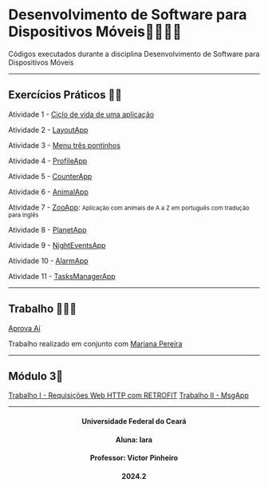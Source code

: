# Desenvolvimento de Software para Dispositivos Móveis📱👩🏻‍💻
Códigos executados durante a disciplina Desenvolvimento de Software para Dispositivos Móveis

***

## Exercícios Práticos 📝📱

Atividade 1 - [Ciclo de vida de uma aplicação](https://github.com/iaraslima/DevelopmentMobile/tree/master/LifecycleDemo)

Atividade 2 - [LayoutApp](https://github.com/iaraslima/DevelopmentMobile/tree/master/LayoutApp)

Atividade 3 - [Menu três pontinhos](https://github.com/iaraslima/DevelopmentMobile/tree/master/Menu)

Atividade 4 - [ProfileApp](https://github.com/iaraslima/DevelopmentMobile/tree/master/ProfileApp)

Atividade 5 - [CounterApp](https://github.com/iaraslima/DevelopmentMobile/tree/master/CounterApp)

Atividade 6 - [AnimalApp](https://github.com/iaraslima/DevelopmentMobile/tree/master/AnimalApp)

Atividade 7 - [ZooApp](https://github.com/iaraslima/DevelopmentMobile/tree/master/ZooApp): <small>Aplicação com animais de A a Z em português com tradução para inglês</small>

Atividade 8 - [PlanetApp](https://github.com/iaraslima/DevelopmentMobile/tree/master/PlanetApp)

Atividade 9 - [NightEventsApp](https://github.com/iaraslima/DevelopmentMobile/tree/master/NightEventsApp)

Atividade 10 - [AlarmApp](https://github.com/iaraslima/DevelopmentMobile/tree/master/AlarmApp)

Atividade 11 - [TasksManagerApp](https://github.com/iaraslima/DevelopmentMobile/tree/master/TaskManagerApp)

***

## Trabalho 📱📓✅

[Aprova Aí](https://github.com/Mariana-Pereiraa/Aprova-Ai)

Trabalho realizado em conjunto com [Mariana Pereira](https://github.com/Mariana-Pereiraa)

***

## Módulo 3📱

[Trabalho I - Requisições Web HTTP com RETROFIT](https://github.com/iaraslima/DevelopmentMobile/tree/master/ToastApp)
[Trabalho II - MsgApp](https://github.com/iaraslima/DevelopmentMobile/tree/master/zapzap)

***

<h4 align="center">Universidade Federal do Ceará</h4>

<h4 align="center">Aluna: Iara</h4>

<h4 align="center">Professor: Victor Pinheiro</h4>

<h4 align="center">2024.2</h4>

